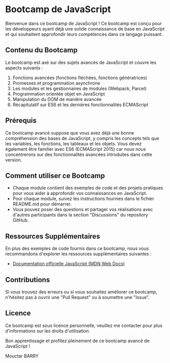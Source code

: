 # Bootcamp de JavaScript

Bienvenue dans ce bootcamp de JavaScript ! Ce bootcamp est conçu pour les développeurs ayant déjà une solide connaissance de base en JavaScript et qui souhaitent approfondir leurs compétences dans ce langage puissant.

## Contenu du Bootcamp

Le bootcamp est axé sur des sujets avancés de JavaScript et couvre les aspects suivants :

1. Fonctions avancées (fonctions fléchées, fonctions génératrices)
2. Promesses et programmation asynchrone
3. Les modules et les gestionnaires de modules (Webpack, Parcel)
4. Programmation orientée objet en JavaScript
5. Manipulation du DOM de manière avancée
6. Récapitulatif sur ES6 et les dernières fonctionnalités ECMAScript

## Prérequis

Ce bootcamp avancé suppose que vous avez déjà une bonne compréhension des bases de JavaScript, y compris les concepts tels que les variables, les fonctions, les tableaux et les objets. Vous devez également être familier avec ES6 (ECMAScript 2015) car nous nous concentrerons sur des fonctionnalités avancées introduites dans cette version.

## Comment utiliser ce Bootcamp

- Chaque module contient des exemples de code et des projets pratiques pour vous aider à approfondir vos connaissances en JavaScript.
- Pour chaque module, suivez les instructions fournies dans le fichier README.md pour démarrer.
- Vous pouvez poser des questions et partager vos réalisations avec d'autres participants dans la section "Discussions" du repository GitHub.

## Ressources Supplémentaires

En plus des exemples de code fournis dans ce bootcamp, nous vous recommandons d'explorer les ressources supplémentaires suivantes :

- [Documentation officielle JavaScript (MDN Web Docs)](https://developer.mozilla.org/en-US/docs/Web/JavaScript)

## Contributions

Si vous trouvez des erreurs ou si vous souhaitez améliorer ce bootcamp, n'hésitez pas à ouvrir une "Pull Request" ou à soumettre une "Issue".

## Licence

Ce bootcamp est sous licence personnelle, veuillez me contacter pour plus d'informations sur les droits d'utilisation.

Bon apprentissage et profitez pleinement de ce bootcamp avancé de JavaScript !

Mouctar BARRY
